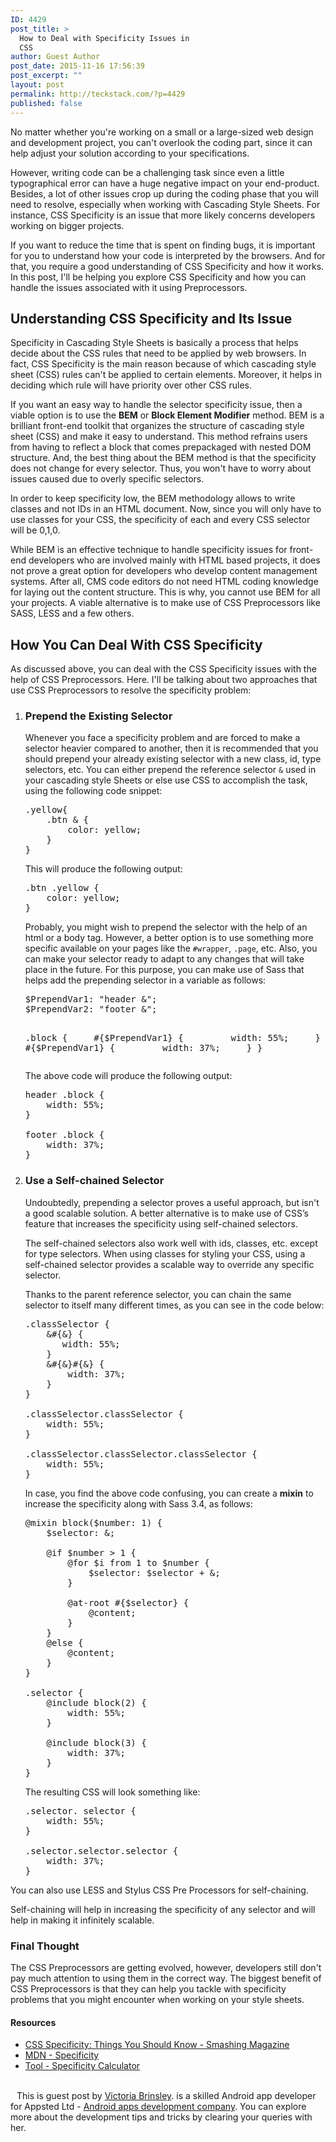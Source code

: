 ```yaml
---
ID: 4429
post_title: >
  How to Deal with Specificity Issues in
  CSS
author: Guest Author
post_date: 2015-11-16 17:56:39
post_excerpt: ""
layout: post
permalink: http://teckstack.com/?p=4429
published: false
---
```

No matter whether you're working on a small or a large-sized web design and development project, you can't overlook the coding part, since it can help adjust your solution according to your specifications.

However, writing code can be a challenging task since even a little typographical error can have a huge negative impact on your end-product. Besides, a lot of other issues crop up during the coding phase that you will need to resolve, especially when working with Cascading Style Sheets. For instance, CSS Specificity is an issue that more likely concerns developers working on bigger projects.

If you want to reduce the time that is spent on finding bugs, it is important for you to understand how your code is interpreted by the browsers. And for that, you require a good understanding of CSS Specificity and how it works. In this post, I'll be helping you explore CSS Specificity and how you can handle the issues associated with it using Preprocessors.
<h2>Understanding CSS Specificity and Its Issue</h2>
Specificity in Cascading Style Sheets is basically a process that helps decide about the CSS rules that need to be applied by web browsers. In fact, CSS Specificity is the main reason because of which cascading style sheet (CSS) rules can't be applied to certain elements. Moreover, it helps in deciding which rule will have priority over other CSS rules.

If you want an easy way to handle the selector specificity issue, then a viable option is to use the <strong>BEM</strong> or <strong>Block Element Modifier</strong> method. BEM is a brilliant front-end toolkit that organizes the structure of cascading style sheet (CSS) and make it easy to understand. This method refrains users from having to reflect a block that comes prepackaged with nested DOM structure. And, the best thing about the BEM method is that the specificity does not change for every selector. Thus, you won't have to worry about issues caused due to overly specific selectors.

In order to keep specificity low, the BEM methodology allows to write classes and not IDs in an HTML document. Now, since you will only have to use classes for your CSS, the specificity of each and every CSS selector will be 0,1,0.

While BEM is an effective technique to handle specificity issues for front-end developers who are involved mainly with HTML based projects, it does not prove a great option for developers who develop content management systems. After all, CMS code editors do not need HTML coding knowledge for laying out the content structure. This is why, you cannot use BEM for all your projects. A viable alternative is to make use of CSS Preprocessors like SASS, LESS and a few others.
<h2>How You Can Deal With CSS Specificity</h2>
As discussed above, you can deal with the CSS Specificity issues with the help of CSS Preprocessors. Here. I'll be talking about two approaches that use CSS Preprocessors to resolve the specificity problem:
<ol>
	<li>
<h3>Prepend the Existing Selector</h3>
Whenever you face a specificity problem and are forced to make a selector heavier compared to another, then it is recommended that you should prepend your already existing selector with a new class, id, type selectors, etc. You can either prepend the reference selector <code>&amp;</code> used in your cascading style Sheets or else use CSS to accomplish the task, using the following code snippet:
<pre>.yellow{
    .btn &amp; {
        color: yellow;
    }
}</pre>
This will produce the following output:
<pre>.btn .yellow {
    color: yellow;
}</pre>
Probably, you might wish to prepend the selector with the help of an html or a body tag. However, a better option is to use something more specific available on your pages like the <code>#wrapper</code>, <code>.page</code>, etc. Also, you can make your selector ready to adapt to any changes that will take place in the future. For this purpose, you can make use of Sass that helps add the prepending selector in a variable as follows:
<pre>$PrependVar1: "header &amp;";
$PrependVar2: "footer &amp;";

.block {
    #{$PrependVar1} {
        width: 55%;
    }
    #{$PrependVar1} {
        width: 37%;
    }
}
</pre>
The above code will produce the following output:
<pre>header .block {
    width: 55%;
}

footer .block {
    width: 37%;
}</pre>
</li>
	<li>
<h3>Use a Self-chained Selector</h3>
Undoubtedly, prepending a selector proves a useful approach, but isn't a good scalable solution. A better alternative is to make use of CSS’s feature that increases the specificity using self-chained selectors.

The self-chained selectors also work well with ids, classes, etc. except for type selectors. When using classes for styling your CSS, using a self-chained selector provides a scalable way to override any specific selector.

Thanks to the parent reference selector, you can chain the same selector to itself many different times, as you can see in the code below:
<pre>.classSelector {
    &amp;#{&amp;} {
       width: 55%;
    }
    &amp;#{&amp;}#{&amp;} {
        width: 37%;
    }
}

.classSelector.classSelector {
    width: 55%;
}

.classSelector.classSelector.classSelector {
    width: 55%;
}</pre>
In case, you find the above code confusing, you can create a <strong>mixin</strong> to increase the specificity along with Sass 3.4, as follows:
<pre>@mixin block($number: 1) {
    $selector: &amp;;

    @if $number &gt; 1 {
        @for $i from 1 to $number {
            $selector: $selector + &amp;;
        }

        @at-root #{$selector} {
            @content;
        }
    }
    @else {
        @content;
    }
}

.selector {
    @include block(2) {
        width: 55%;
    }

    @include block(3) {
        width: 37%;
    }
}</pre>
The resulting CSS will look something like:
<pre>.selector. selector {
    width: 55%;
}

.selector.selector.selector {
    width: 37%;
}</pre>
</li>
</ol>
You can also use LESS and Stylus CSS Pre Processors for self-chaining.

Self-chaining will help in increasing the specificity of any selector and will help in making it infinitely scalable.
<h3>Final Thought</h3>
The CSS Preprocessors are getting evolved, however, developers still don't pay much attention to using them in the correct way. The biggest benefit of CSS Preprocessors is that they can help you tackle with specificity problems that you might encounter when working on your style sheets.
<h4>Resources</h4>
<ul>
	<li><a href="http://www.smashingmagazine.com/2007/07/css-specificity-things-you-should-know/" target="_blank">CSS Specificity: Things You Should Know - Smashing Magazine</a></li>
	<li><a href="https://developer.mozilla.org/en-US/docs/Web/CSS/Specificity" target="_blank">MDN - Specificity</a></li>
	<li><a href="http://specificity.keegan.st/" target="_blank">Tool - Specificity Calculator</a></li>
</ul>
<br />
<div class="panel panel-default"><div class="panel-body">
<img class="pull-left" style="margin-right: 10px;" src="https://lh3.googleusercontent.com/-4v72j5cjOSE/AAAAAAAAAAI/AAAAAAAAACU/9bGCvpe-iVE/s90-c-k-no/photo.jpg" alt="" />This is guest post by <a href="mailto:victoria.appsted@gmail.com?subject=TeckStack.com (How to Deal with Specificity Issues in CSS)" target="_blank">Victoria Brinsley</a>. is a skilled Android app developer for Appsted Ltd - <a href="http://www.appsted.com/services/android-development" target="_blank">Android apps development company</a>. You can explore more about the development tips and tricks by clearing your queries with her.</div></div>